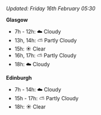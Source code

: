 *Updated: Friday 16th February 05:30*

**Glasgow**

* 7h - 12h: :cloud: Cloudy
* 13h, 14h: :partly_sunny: Partly Cloudy
* 15h: :sunny: Clear
* 16h, 17h: :partly_sunny: Partly Cloudy
* 18h: :cloud: Cloudy

**Edinburgh**

* 7h - 14h: :cloud: Cloudy
* 15h - 17h: :partly_sunny: Partly Cloudy
* 18h: :sunny: Clear
